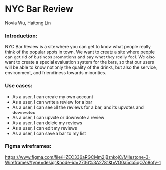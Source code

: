 # NYC Bar Review
Novia Wu, Haitong Lin

### Introduction: 
NYC Bar Review is a site where you can get to know what people really think of the popular spots in town. We want to create a site where people can get rid of business promotions and say what they really feel. We also want to create a special evaluation system for the bars, so that our users will be able to know not only the quality of the drinks, but also the service, environment, and friendliness towards minorities.

### Use cases:
- As a user, I can create my own account
- As a user, I can write a review for a bar
- As a user, I can see all the reviews for a bar, and its upvotes and downvotes
- As a user, I can upvote or downvote a review 
- As a user, I can delete my reviews
- As a user, I can edit my reviews
- As a user, I can save a bar to my list

### Figma wireframes:
https://www.figma.com/file/HZEC336aRGCMm2jBzhkojC/Milestone-3-Wireframes?type=design&node-id=2736%3A2781&t=VO0a5cb5qO7o8ofy-1
